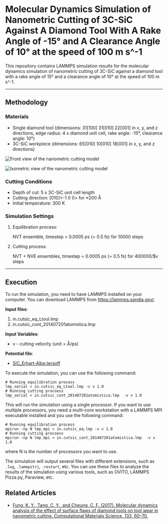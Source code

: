 # Molecular Dynamics Simulation of Nanometric Cutting of 3C-SiC Against A Diamond Tool With A Rake Angle of -15° and A Clearance Angle of 10° at the speed of 100 m s^-1

This repository contains LAMMPS simulation results for the molecular dynamics simulation of nanometric cutting of 3C-SiC against a diamond tool with a rake angle of 15° and a clearance angle of 10° at the speed of  100 m s^-1.

---

## Methodology

### Materials

- Single diamond tool (dimensions: 31[100] 31[010] 22[001] in x, y, and z directions, edge radius: 4 x diamond unit cell, rake angle: -15°, clearance angle: 10°)
- 3C-SiC workpiece (dimensions: 65[010] 10[010] 18[001] in x, y, and z directions)

![Front view of the nanometric cutting model](front_view.png)

![Isometric view of the nanometric cutting model](isometric_view.png)

### Cutting Conditions

- Depth of cut: 5 x 3C-SiC unit cell length
- Cutting direction: [010]<-1 0 0> for ≈200 Å
- Initial temperature: 300 K

### Simulation Settings

1. Equilibration process:

   NVT ensemble, timestep = 0.0005 ps (= 0.5 fs) for 10000 steps

2. Cutting process:

   NVT + NVE ensembles, timestep = 0.0005 ps (= 0.5 fs) for 400000/$v steps

---

## Execution

To run the simulation, you need to have LAMMPS installed on your computer. You can download LAMMPS from https://lammps.sandia.gov/.

**Input files**:

1. in.cutsic_eq_Ltool.lmp
2. in.cutsic_cont_201407201atomistica.lmp

**Input Variables**:

- v - cutting velocity (unit = Å/ps)

**Potential file**:

- [SiC_Erhart-Albe.tersoff](https://www.ctcms.nist.gov/potentials/entry/2005--Erhart-P-Albe-K--Si-C-I/)

To execute the simulation, you can use the following command:

```shell
# Running equilibration process
lmp_serial < in.cutsic_eq_Ltool.lmp -v v 1.0
# Running cutting procoess
lmp_serial < in.cutsic_cont_201407201atomistica.lmp  -v v 1.0
```

This will run the simulation using a single processor. If you want to use multiple processors, you need a multi-core workstation with a LAMMPS MPI executable installed and you use the following command:

```shell
# Running equilibration process
mpirun -np N lmp_mpi < in.cutsic_eq.lmp -v v 1.0
# Running cutting procoess
mpirun -np N lmp_mpi < in.cutsic_cont_201407201atomistica.lmp  -v v 1.0
```

where N is the number of processors you want to use.

The simulation will output several files with different extensions, such as `.log`, `.lammpstrj`, `.restart`, etc. You can use these files to analyze the results of the simulation using various tools, such as OVITO, LAMMPS Pizza.py, Paraview, etc.

## Related Articles

- [Fung, K. Y., Tang, C. Y., and Cheung, C. F. (2017). Molecular dynamics analysis of the effect of surface flaws of diamond tools on tool wear in nanometric cutting. Computational Materials Science, 133, 60–70.](http://www.sciencedirect.com/science/article/pii/S0927025617301180)
